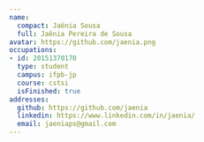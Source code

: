```yaml
---
name:
  compact: Jaênia Sousa
  full: Jaênia Pereira de Sousa
avatar: https://github.com/jaenia.png
occupations:
- id: 20151370170
  type: student
  campus: ifpb-jp
  course: cstsi
  isFinished: true
addresses:
  github: https://github.com/jaenia
  linkedin: https://www.linkedin.com/in/jaenia/
  email: jaeniaps@gmail.com
---
```

